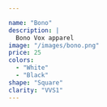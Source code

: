 ```yaml
---

name: "Bono"
description: |
  Bono Vox apparel
image: "/images/bono.png"
price: 25
colors:
  - "White"
  - "Black"
shape: "Square"
clarity: "VVS1"
---
```


